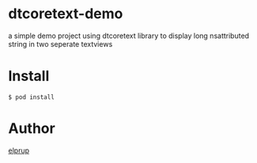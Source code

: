 # dtcoretext-demo
a simple demo project using dtcoretext library to display long nsattributed string  in two seperate textviews

# Install

    $ pod install

# Author
  [elprup](http://blog.elprup.com/)
